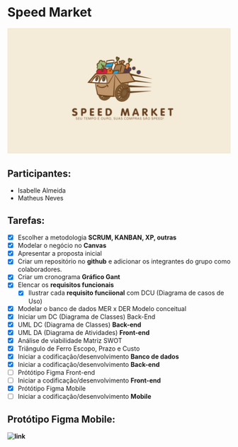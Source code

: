 # Speed Market
![logo](./docs/logo+nome.png)

## Participantes: 
- Isabelle Almeida
- Matheus Neves

## Tarefas:
- [x] Escolher a metodologia **SCRUM, KANBAN, XP, outras**
- [x] Modelar o negócio no **Canvas**
- [x] Apresentar a proposta inicial
- [x] Criar um repositório no **github** e adicionar os integrantes do grupo como colaboradores.
- [x] Criar um cronograma **Gráfico Gant**
- [x] Elencar os **requisitos funcionais**
    - [x] Ilustrar cada **requisito funciional** com DCU (Diagrama de casos de Uso)
- [x] Modelar o banco de dados MER x DER Modelo conceitual
- [x] Iniciar um DC (Diagrama de Classes) Back-End
- [x] UML DC (Diagrama de Classes) **Back-end**
- [x] UML DA (Diagrama de Atividades) **Front-end**
- [x] Análise de viabilidade Matriz SWOT
- [x] Triângulo de Ferro Escopo, Prazo e Custo
- [x] Iniciar a codificação/desenvolvimento **Banco de dados**
- [x] Iniciar a codificação/desenvolvimento **Back-end**
- [ ] Prótótipo Figma Front-end
- [ ] Iniciar a codificação/desenvolvimento **Front-end**
- [x] Prótótipo Figma Mobile
- [ ] Iniciar a codificação/desenvolvimento **Mobile**

## Protótipo Figma Mobile:
**![link](https://www.figma.com/design/4V3yrFrDjP3KDmGCCxzphi/Prototipo-Mobile-Speed-Market)**

